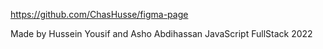 https://github.com/ChasHusse/figma-page

Made by Hussein Yousif and Asho Abdihassan
JavaScript FullStack 2022
